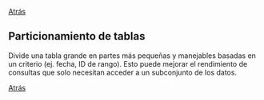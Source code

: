 
<a href='s30_mitigar_impacto.md'>Atrás</a>

## Particionamiento de tablas

Divide una tabla grande en partes más pequeñas y manejables basadas en un criterio (ej. fecha, ID de rango). Esto puede mejorar el rendimiento de consultas que solo necesitan acceder a un subconjunto de los datos.

<a href='s30_mitigar_impacto.md'>Atrás</a>
